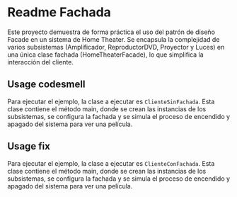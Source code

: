 Readme Fachada
===============

Este proyecto demuestra de forma práctica el uso del patrón de diseño Facade en un sistema de Home Theater. Se encapsula la complejidad de varios subsistemas (Amplificador, ReproductorDVD, Proyector y Luces) en una única clase fachada (HomeTheaterFacade), lo que simplifica la interacción del cliente.




Usage codesmell
-----
Para ejecutar el ejemplo, la clase a ejecutar es ```ClienteSinFachada```. Esta clase contiene el método main, donde se crean las instancias de los subsistemas, se configura la fachada y se simula el proceso de encendido y apagado del sistema para ver una película.




Usage fix
-----
Para ejecutar el ejemplo, la clase a ejecutar es ```ClienteConFachada```. Esta clase contiene el método main, donde se crean las instancias de los subsistemas, se configura la fachada y se simula el proceso de encendido y apagado del sistema para ver una película.





